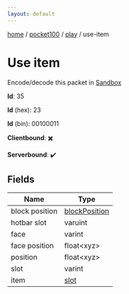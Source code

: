 ```yaml
---
layout: default
---
```


[home](/)  /  [pocket100](/protocol/pocket100)  /  [play](/protocol/pocket100/play)  /  use-item

# Use item

Encode/decode this packet in [Sandbox](../../../sandbox/pocket100#play.use_item)

**Id**: 35

**Id** (hex): 23

**Id** (bin): 00100011

**Clientbound**: ✖️

**Serverbound**: ✔️

## Fields

Name | Type
---|---
block position | [blockPosition](/protocol/pocket100/types/block-position)
hotbar slot | varuint
face | varint
face position | float&lt;xyz&gt;
position | float&lt;xyz&gt;
slot | varint
item | [slot](/protocol/pocket100/types/slot)
